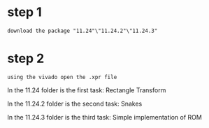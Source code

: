 # step 1
    download the package "11.24"\"11.24.2"\"11.24.3"
# step 2
    using the vivado open the .xpr file

In the 11.24 folder is the first task: Rectangle Transform

In the 11.24.2 folder is the second task: Snakes

In the 11.24.3 folder is the third task: Simple implementation of ROM